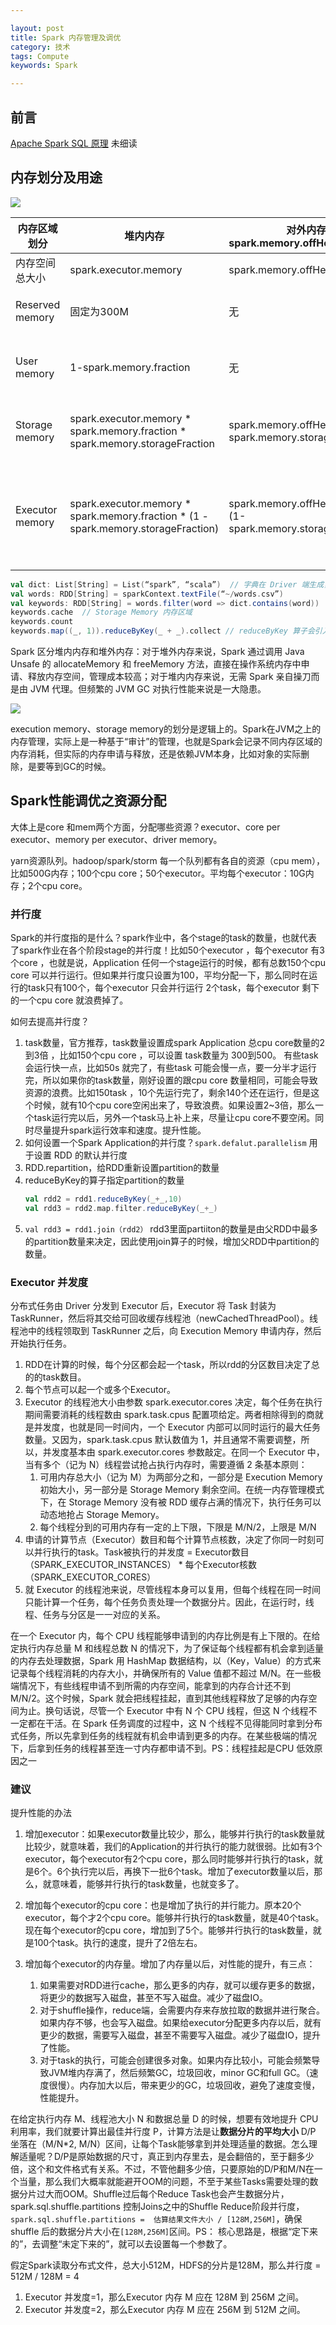 ```yaml
---

layout: post
title: Spark 内存管理及调优
category: 技术
tags: Compute
keywords: Spark

---
```


## 前言

[Apache Spark SQL 原理](https://mp.weixin.qq.com/s/SU3VksnBcc5zL12gECSW2g) 未细读

## 内存划分及用途

![](/public/upload/compute/spark_mem.png)


|内存区域划分|堆内内存|对外内存<br>spark.memory.offHeap.enabled|作用|
|---|---|---|---|
|内存空间总大小|spark.executor.memory|spark.memory.offHeap.size|
|Reserved memory|固定为300M|无|用于存储 Spark 内部对象|
|User memory|1-spark.memory.fraction|无|用于存储用户自定义的数据结构|
|Storage memory|spark.executor.memory * <br>spark.memory.fraction * spark.memory.storageFraction|spark.memory.offHeap.size * <br> spark.memory.storageFraction|用来容纳 RDD 缓存和广播变量|
|Executor memory|spark.executor.memory * <br> spark.memory.fraction * (1 - spark.memory.storageFraction)|spark.memory.offHeap.size * <br>(1-spark.memory.storageFraction)|用于分布式任务执行，如 Shuffle、Sort 和 Aggregate 等操作|


```scala
val dict: List[String] = List(“spark”, “scala”)  // 字典在 Driver 端生成，它在后续的 RDD 调用中会随着任务一起分发到 Executor 端，Executor 将其存储在 User Memory 区域
val words: RDD[String] = sparkContext.textFile(“~/words.csv”)
val keywords: RDD[String] = words.filter(word => dict.contains(word))
keywords.cache	// Storage Memory 内存区域
keywords.count
keywords.map((_, 1)).reduceByKey(_ + _).collect	// reduceByKey 算子会引入 Shuffle，而 Shuffle 过程中所涉及的内部数据结构，如映射、排序、聚合等操作所仰仗的 Buffer、Array 和 HashMap，都会消耗 Execution Memory 区域中的内存
```

Spark 区分堆内内存和堆外内存：对于堆外内存来说，Spark 通过调用 Java Unsafe 的 allocateMemory 和 freeMemory 方法，直接在操作系统内存中申请、释放内存空间，管理成本较高；对于堆内内存来说，无需 Spark 亲自操刀而是由 JVM 代理。但频繁的 JVM GC 对执行性能来说是一大隐患。

![](/public/upload/compute/spark_mm.png)

execution memory、storage memory的划分是逻辑上的。Spark在JVM之上的内存管理，实际上是一种基于“审计”的管理，也就是Spark会记录不同内存区域的内存消耗，但实际的内存申请与释放，还是依赖JVM本身，比如对象的实际删除，是要等到GC的时候。

## Spark性能调优之资源分配 

大体上是core 和mem两个方面，分配哪些资源？executor、core per executor、memory per executor、driver memory。

yarn资源队列。hadoop/spark/storm 每一个队列都有各自的资源（cpu mem），比如500G内存；100个cpu core；50个executor。平均每个executor：10G内存；2个cpu core。

### 并行度

Spark的并行度指的是什么？spark作业中，各个stage的task的数量，也就代表了spark作业在各个阶段stage的并行度！比如50个executor ，每个executor 有3个core ，也就是说，Application 任何一个stage运行的时候，都有总数150个cpu core 可以并行运行。但如果并行度只设置为100，平均分配一下，那么同时在运行的task只有100个，每个executor 只会并行运行 2个task，每个executor 剩下的一个cpu core 就浪费掉了。

如何去提高并行度？
1. task数量，官方推荐，task数量设置成spark Application 总cpu core数量的2到3倍 ，比如150个cpu core ，可以设置 task数量为 300到500。 有些task 会运行快一点，比如50s 就完了，有些task 可能会慢一点，要一分半才运行完，所以如果你的task数量，刚好设置的跟cpu core 数量相同，可能会导致资源的浪费。比如150task ，10个先运行完了，剩余140个还在运行，但是这个时候，就有10个cpu core空闲出来了，导致浪费。如果设置2~3倍，那么一个task运行完以后，另外一个task马上补上来，尽量让cpu core不要空闲。同时尽量提升spark运行效率和速度。提升性能。
2. 如何设置一个Spark Application的并行度？`spark.defalut.parallelism` 用于设置 RDD 的默认并行度
3. RDD.repartition，给RDD重新设置partition的数量
4. reduceByKey的算子指定partition的数量
	```scala
	val rdd2 = rdd1.reduceByKey(_+_,10)
	val rdd3 = rdd2.map.filter.reduceByKey(_+_)
	```
5. `val rdd3 = rdd1.join（rdd2）`  rdd3里面partiiton的数量是由父RDD中最多的partition数量来决定，因此使用join算子的时候，增加父RDD中partition的数量。


### Executor 并发度

分布式任务由 Driver 分发到 Executor 后，Executor 将 Task 封装为 TaskRunner，然后将其交给可回收缓存线程池（newCachedThreadPool）。线程池中的线程领取到 TaskRunner 之后，向 Execution Memory 申请内存，然后开始执行任务。
1. RDD在计算的时候，每个分区都会起一个task，所以rdd的分区数目决定了总的的task数目。
3. 每个节点可以起一个或多个Executor。
4. Executor 的线程池大小由参数 spark.executor.cores 决定，每个任务在执行期间需要消耗的线程数由 spark.task.cpus 配置项给定。两者相除得到的商就是并发度，也就是同一时间内，一个 Executor 内部可以同时运行的最大任务数量。又因为，spark.task.cpus 默认数值为 1，并且通常不需要调整，所以，并发度基本由 spark.executor.cores 参数敲定。在同一个 Executor 中，当有多个（记为 N）线程尝试抢占执行内存时，需要遵循 2 条基本原则：
	1. 可用内存总大小（记为 M）为两部分之和，一部分是 Execution Memory 初始大小，另一部分是 Storage Memory 剩余空间。在统一内存管理模式下，在 Storage Memory 没有被 RDD 缓存占满的情况下，执行任务可以动态地抢占 Storage Memory。
	2. 每个线程分到的可用内存有一定的上下限，下限是 M/N/2，上限是 M/N
2. 申请的计算节点（Executor）数目和每个计算节点核数，决定了你同一时刻可以并行执行的task。Task被执行的并发度 = Executor数目（SPARK_EXECUTOR_INSTANCES） * 每个Executor核数（SPARK_EXECUTOR_CORES）
5. 就 Executor 的线程池来说，尽管线程本身可以复用，但每个线程在同一时间只能计算一个任务，每个任务负责处理一个数据分片。因此，在运行时，线程、任务与分区是一一对应的关系。

在一个 Executor 内，每个 CPU 线程能够申请到的内存比例是有上下限的。在给定执行内存总量 M 和线程总数 N 的情况下，为了保证每个线程都有机会拿到适量的内存去处理数据，Spark 用 HashMap 数据结构，以（Key，Value）的方式来记录每个线程消耗的内存大小，并确保所有的 Value 值都不超过 M/N。在一些极端情况下，有些线程申请不到所需的内存空间，能拿到的内存合计还不到 M/N/2。这个时候，Spark 就会把线程挂起，直到其他线程释放了足够的内存空间为止。换句话说，尽管一个 Executor 中有 N 个 CPU 线程，但这 N 个线程不一定都在干活。在 Spark 任务调度的过程中，这 N 个线程不见得能同时拿到分布式任务，所以先拿到任务的线程就有机会申请到更多的内存。在某些极端的情况下，后拿到任务的线程甚至连一寸内存都申请不到。PS：线程挂起是CPU 低效原因之一

### 建议

提升性能的办法

1. 增加executor：如果executor数量比较少，那么，能够并行执行的task数量就比较少，就意味着，我们的Application的并行执行的能力就很弱。比如有3个executor，每个executor有2个cpu core，那么同时能够并行执行的task，就是6个。6个执行完以后，再换下一批6个task。增加了executor数量以后，那么，就意味着，能够并行执行的task数量，也就变多了。
2. 增加每个executor的cpu core：也是增加了执行的并行能力。原本20个executor，每个才2个cpu core。能够并行执行的task数量，就是40个task。现在每个executor的cpu core，增加到了5个。能够并行执行的task数量，就是100个task。执行的速度，提升了2倍左右。
3. 增加每个executor的内存量。增加了内存量以后，对性能的提升，有三点：

   1. 如果需要对RDD进行cache，那么更多的内存，就可以缓存更多的数据，将更少的数据写入磁盘，甚至不写入磁盘。减少了磁盘IO。
   2. 对于shuffle操作，reduce端，会需要内存来存放拉取的数据并进行聚合。如果内存不够，也会写入磁盘。如果给executor分配更多内存以后，就有更少的数据，需要写入磁盘，甚至不需要写入磁盘。减少了磁盘IO，提升了性能。
   3. 对于task的执行，可能会创建很多对象。如果内存比较小，可能会频繁导致JVM堆内存满了，然后频繁GC，垃圾回收，minor GC和full GC。（速度很慢）。内存加大以后，带来更少的GC，垃圾回收，避免了速度变慢，性能提升。

在给定执行内存 M、线程池大小 N 和数据总量 D 的时候，想要有效地提升 CPU 利用率，我们就要计算出最佳并行度 P，计算方法是让**数据分片的平均大小** D/P 坐落在（M/N*2, M/N）区间，让每个Task能够拿到并处理适量的数据。怎么理解适量呢？D/P是原始数据的尺寸，真正到内存里去，是会翻倍的，至于翻多少倍，这个和文件格式有关系。不过，不管他翻多少倍，只要原始的D/P和M/N在一个当量，那么我们大概率就能避开OOM的问题，不至于某些Tasks需要处理的数据分片过大而OOM。Shuffle过后每个Reduce Task也会产生数据分片，spark.sql.shuffle.partitions 控制Joins之中的Shuffle Reduce阶段并行度，`spark.sql.shuffle.partitions =  估算结果文件大小 / [128M,256M]`，确保shuffle 后的数据分片大小在`[128M,256M]`区间。PS： 核心思路是，根据“定下来的”，去调整“未定下来的”，就可以去设置每一个参数了。

假定Spark读取分布式文件，总大小512M，HDFS的分片是128M，那么并行度 = 512M / 128M = 4
1. Executor 并发度=1，那么Executor 内存 M  应在 128M 到 256M 之间。
2. Executor 并发度=2，那么Executor 内存 M  应在 256M 到 512M 之间。


